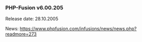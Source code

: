 ### PHP-Fusion v6.00.205
Release date: 28.10.2005

News: https://www.phpfusion.com/infusions/news/news.php?readmore=273
